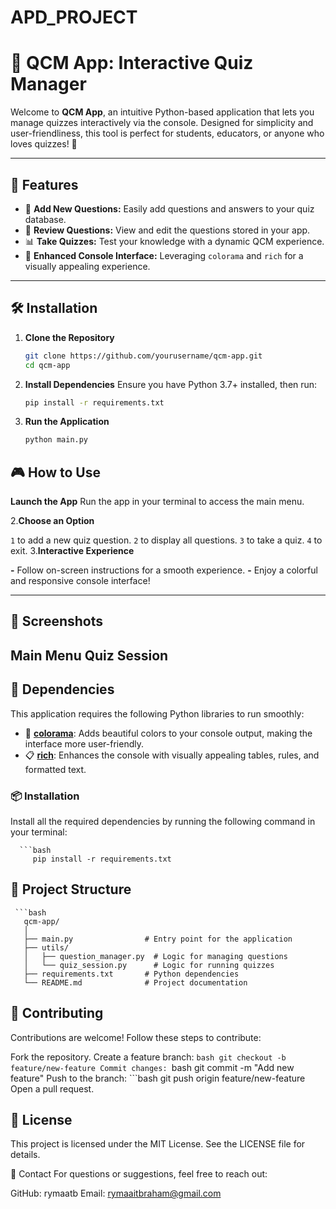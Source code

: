 # APD_PROJECT
# 📝 QCM App: Interactive Quiz Manager

Welcome to **QCM App**, an intuitive Python-based application that lets you manage quizzes interactively via the console. Designed for simplicity and user-friendliness, this tool is perfect for students, educators, or anyone who loves quizzes! 🎉

---

## 🌟 Features

- 🚀 **Add New Questions:** Easily add questions and answers to your quiz database.
- 📜 **Review Questions:** View and edit the questions stored in your app.
- 📊 **Take Quizzes:** Test your knowledge with a dynamic QCM experience.
- 🎨 **Enhanced Console Interface:** Leveraging `colorama` and `rich` for a visually appealing experience.

---

## 🛠️ Installation

1. **Clone the Repository**  
   ```bash
   git clone https://github.com/yourusername/qcm-app.git
   cd qcm-app
2. **Install Dependencies**
Ensure you have Python 3.7+ installed, then run:
   ```bash
   pip install -r requirements.txt
3. **Run the Application**
   ```bash
   python main.py
## 🎮 How to Use

**Launch the App**
   Run the app in your terminal to access the main menu.

2.**Choose an Option**

`1` to add a new quiz question.
`2` to display all questions.
`3` to take a quiz.
`4` to exit.
3.**Interactive Experience**

  **-** Follow on-screen instructions for a smooth experience.
  **-** Enjoy a colorful and responsive console interface!

---
## 📸 Screenshots
  Main Menu
  Quiz Session
---
## 🛑 Dependencies

This application requires the following Python libraries to run smoothly:

- 🎨 **[colorama](https://pypi.org/project/colorama/)**: Adds beautiful colors to your console output, making the interface more user-friendly.
- 📋 **[rich](https://pypi.org/project/rich/)**: Enhances the console with visually appealing tables, rules, and formatted text.

### 📦 Installation

Install all the required dependencies by running the following command in your terminal:

      ```bash
         pip install -r requirements.txt

## 📂 Project Structure
     ```bash
       qcm-app/
       │
       ├── main.py                # Entry point for the application
       ├── utils/
       │   ├── question_manager.py  # Logic for managing questions
       │   └── quiz_session.py      # Logic for running quizzes
       ├── requirements.txt       # Python dependencies
       └── README.md              # Project documentation
## 🤝 Contributing
Contributions are welcome! Follow these steps to contribute:

Fork the repository.
Create a feature branch:
      ```bash
         git checkout -b feature/new-feature
Commit changes:
      ```bash
         git commit -m "Add new feature"
Push to the branch:
      ```bash
         git push origin feature/new-feature
Open a pull request.
## 📜 License
This project is licensed under the MIT License. See the LICENSE file for details.

📧 Contact
For questions or suggestions, feel free to reach out:

GitHub: rymaatb
Email: rymaaitbraham@gmail.com
